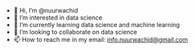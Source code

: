 - 👋 Hi, I’m @nuurwachid
- 👀 I’m interested in data science
- 🌱 I’m currently learning data science and machine learning
- 💞️ I’m looking to collaborate on data science
- 📫 How to reach me in my email: info.nuurwachid@gmail.com

<!---
nuurwachid/nuurwachid is a ✨ special ✨ repository because its `README.md` (this file) appears on your GitHub profile.
You can click the Preview link to take a look at your changes.
--->
